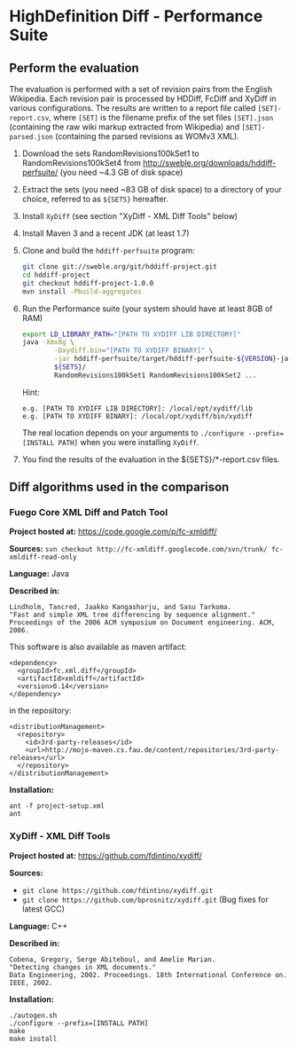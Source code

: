 
HighDefinition Diff - Performance Suite
=======================================

Perform the evaluation
----------------------

The evaluation is performed with a set of revision pairs from the English 
Wikipedia. Each revision pair is processed by HDDiff, FcDiff and XyDiff in 
various configurations. The results are written to a report file called 
`[SET]-report.csv`, where `[SET]` is the filename prefix of the set files
`[SET].json` (containing the raw wiki markup extracted from Wikipedia) and
`[SET]-parsed.json` (containing the parsed revisions as WOMv3 XML).

1. Download the sets RandomRevisions100kSet1 to RandomRevisions100kSet4 from
   http://sweble.org/downloads/hddiff-perfsuite/ (you need ~4.3 GB of disk space)
2. Extract the sets (you need ~83 GB of disk space) to a directory of your 
   choice, referred to as `${SETS}` hereafter.
3. Install `XyDiff` (see section "XyDiff - XML Diff Tools" below)
4. Install Maven 3 and a recent JDK (at least 1.7)
4. Clone and build the `hddiff-perfsuite` program:

   ```bash
   git clone git://sweble.org/git/hddiff-project.git
   cd hddiff-project
   git checkout hddiff-project-1.0.0
   mvn install -Pbuild-aggregates
   ```
5. Run the Performance suite (your system should have at least 8GB of RAM)

   ```bash
   export LD_LIBRARY_PATH="[PATH TO XYDIFF LIB DIRECTORY]"
   java -Xmx8g \
           -Dxydiff.bin="[PATH TO XYDIFF BINARY]" \
           -jar hddiff-perfsuite/target/hddiff-perfsuite-${VERSION}-jar-with-dependencies.jar \
           ${SETS}/
           RandomRevisions100kSet1 RandomRevisions100kSet2 ...
   ```

   Hint:
   ```
   e.g. [PATH TO XYDIFF LIB DIRECTORY]: /local/opt/xydiff/lib
   e.g. [PATH TO XYDIFF BINARY]: /local/opt/xydiff/bin/xydiff
   ```
   The real location depends on your arguments to 
   `./configure --prefix=[INSTALL PATH]` when you were installing `XyDiff`.

6. You find the results of the evaluation in the ${SETS}/*-report.csv files.

Diff algorithms used in the comparison
--------------------------------------

### Fuego Core XML Diff and Patch Tool

**Project hosted at:** https://code.google.com/p/fc-xmldiff/

**Sources:** `svn checkout http://fc-xmldiff.googlecode.com/svn/trunk/ fc-xmldiff-read-only`

**Language:** Java

**Described in:**
```
Lindholm, Tancred, Jaakko Kangasharju, and Sasu Tarkoma.
"Fast and simple XML tree differencing by sequence alignment."
Proceedings of the 2006 ACM symposium on Document engineering. ACM, 2006.
```

This software is also available as maven artifact:
```
<dependency>
  <groupId>fc.xml.diff</groupId>
  <artifactId>xmldiff</artifactId>
  <version>0.14</version>
</dependency>
```

in the repository:
```
<distributionManagement>
  <repository>
    <id>3rd-party-releases</id>
    <url>http://mojo-maven.cs.fau.de/content/repositories/3rd-party-releases</url>
  </repository>
</distributionManagement>
```

**Installation:**
```
ant -f project-setup.xml
ant
```

### XyDiff - XML Diff Tools

**Project hosted at:** https://github.com/fdintino/xydiff/

**Sources:**
- `git clone https://github.com/fdintino/xydiff.git`
- `git clone https://github.com/bprosnitz/xydiff.git` (Bug fixes for latest GCC)

**Language:** C++

**Described in:**
```
Cobena, Gregory, Serge Abiteboul, and Amelie Marian. 
"Detecting changes in XML documents." 
Data Engineering, 2002. Proceedings. 18th International Conference on. IEEE, 2002.
```

**Installation:**
```
./autogen.sh 
./configure --prefix=[INSTALL PATH]
make
make install
```
